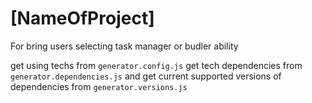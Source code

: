 # [NameOfProject]

For bring users selecting task manager or budler ability

get using techs from `generator.config.js`
get tech dependencies from `generator.dependencies.js`
and get current supported versions of dependencies from `generator.versions.js`